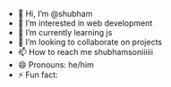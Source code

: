- 👋 Hi, I’m @shubham
- 👀 I’m interested in web development
- 🌱 I’m currently learning js
- 💞️ I’m looking to collaborate on projects
- 📫 How to reach me shubhamsoniiiiii
- 😄 Pronouns: he/him
- ⚡ Fun fact: 

<!---
shubham64777/shubham64777 is a ✨ special ✨ repository because its `README.md` (this file) appears on your GitHub profile.
You can click the Preview link to take a look at your changes.
--->
